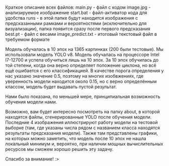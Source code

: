 Краткое описание всех файлов:
main.py - файл с кодом
image.jpg - анализируемое изображение
start.bat - файл-активатор кода для удобства
runs - в этой папке будут находится изображения с предсказанными рамками и вероятностями (исключительно для визуализации), папка появится сразу после первого предсказания
best.pt - файл с весами
image_predict.txt - итоговый текстовый файл в требуемом формате

Модель обучалась в 10 эпох на 1365 картинках (200 были тестовые). Мы использовали модель YOLO v8. Модель обучалась на процессоре Intel I7-12700 и успела обучиться лишь на 10 эпох. За 10 эпох обучилась до той степени, когда она верно определяет положение циклона, но всё ещё ошибается с его классификацией. В качестве порога определения у нас указано значение 0.5, поэтому на многих изобвжениях, где уверенность модели находится около 0.15, но с верно определённым классом, модель будет выдавать пустой результат. 

Нами было показана, по меньшей мере, принципиальная возможность обучения модели нами.

Возможно, вам будет интересно посмотреть на папку about, в которой находятся файлы, сгенерированные YOLO после обучения модели. Последние 4 изображения иллюстрируют работу модели на тестовой выборке (там, где указаны числа рядом с названием класса находятся результаты предсказания модели). Также там представлены графики, на которых можно заметить, что модель после 10 эпох не нашла локальный минимум и, вероятно, при наличии мощных вычислительных ресурсов мы сможем хорошо решить эту задачу.

Спасибо за внимание! :>

